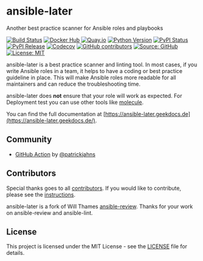 # ansible-later

Another best practice scanner for Ansible roles and playbooks

[![Build Status](https://img.shields.io/drone/build/thegeeklab/ansible-later?logo=drone)](https://cloud.drone.io/thegeeklab/ansible-later)
[![Docker Hub](https://img.shields.io/badge/dockerhub-latest-blue.svg?logo=docker&logoColor=white)](https://hub.docker.com/r/thegeeklab/ansible-later)
[![Quay.io](https://img.shields.io/badge/quay-latest-blue.svg?logo=docker&logoColor=white)](https://quay.io/repository/thegeeklab/ansible-later)
[![Python Version](https://img.shields.io/pypi/pyversions/ansible-later.svg)](https://pypi.org/project/ansible-later/)
[![PyPI Status](https://img.shields.io/pypi/status/ansible-later.svg)](https://pypi.org/project/ansible-later/)
[![PyPI Release](https://img.shields.io/pypi/v/ansible-later.svg)](https://pypi.org/project/ansible-later/)
[![Codecov](https://img.shields.io/codecov/c/github/thegeeklab/ansible-later)](https://codecov.io/gh/thegeeklab/ansible-later)
[![GitHub contributors](https://img.shields.io/github/contributors/thegeeklab/ansible-later)](https://github.com/thegeeklab/ansible-later/graphs/contributors)
[![Source: GitHub](https://img.shields.io/badge/source-github-blue.svg?logo=github&logoColor=white)](https://github.com/thegeeklab/ansible-later)
[![License: MIT](https://img.shields.io/github/license/thegeeklab/ansible-later)](https://github.com/thegeeklab/ansible-later/blob/main/LICENSE)

ansible-later is a best practice scanner and linting tool. In most cases, if you write Ansible roles in a team, it helps to have a coding or best practice guideline in place. This will make Ansible roles more readable for all maintainers and can reduce the troubleshooting time.

ansible-later does **not** ensure that your role will work as expected. For Deployment test you can use other tools like [molecule](https://github.com/ansible/molecule).

You can find the full documentation at [https://ansible-later.geekdocs.de](https://ansible-later.geekdocs.de/).

## Community

<!-- prettier-ignore-start -->
<!-- spellchecker-disable -->
- [GitHub Action](https://github.com/patrickjahns/ansible-later-action) by [@patrickjahns](https://github.com/patrickjahns)
  <!-- spellchecker-enable -->
  <!-- prettier-ignore-end -->

## Contributors

Special thanks goes to all [contributors](https://github.com/thegeeklab/ansible-later/graphs/contributors). If you would like to contribute,
please see the [instructions](https://github.com/thegeeklab/ansible-later/blob/main/CONTRIBUTING.md).

ansible-later is a fork of Will Thames [ansible-review](https://github.com/willthames/ansible-review). Thanks for your work on ansible-review and ansible-lint.

## License

This project is licensed under the MIT License - see the [LICENSE](https://github.com/thegeeklab/ansible-later/blob/main/LICENSE) file for details.
